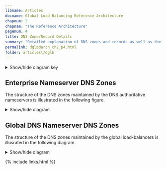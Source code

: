 ```yaml
---
libname: Articles
docname: Global Load Balancing Reference Architecture
chapnum: 2
chapnam: "The Reference Architecture"
pagenum: 4
title: DNS Zone/Record Details
summary: "Detailed explanation of DNS zones and records as well as the recursive resolution process used in this architecture."
permalink: dglbdarch_ch2_p4.html
folder: articles\/dglb
---
```


<details>
<summary >
Show/hide diagram key
</summary>
![image](./dglb-zones-key.drawio\.svg)
</details>


## Enterprise Nameserver DNS Zones

The structure of the DNS zones maintained by the DNS authoritative nameservers is illustrated in the following figure.

<details>
<summary >
Show/hide diagram
</summary>
![image](./dglb-zones-1.drawio.svg)
</details>

## Global DNS Nameserver DNS Zones

The structure of the DNS zones maintained by the global load-balancers is illusrated in the following diagram.

<details>
<summary >
Show/hide diagram
</summary>
![image](./dglb-zones-2.drawio.svg)
</details>

{% include links.html %}
